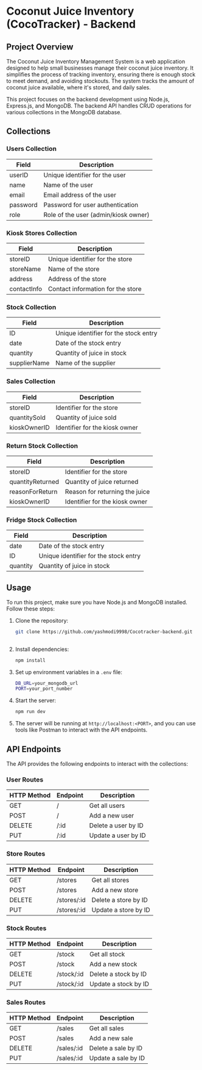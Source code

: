 # Coconut Juice Inventory (CocoTracker) - Backend

## Project Overview

The Coconut Juice Inventory Management System is a web application designed to help small businesses manage their coconut juice inventory. It simplifies the process of tracking inventory, ensuring there is enough stock to meet demand, and avoiding stockouts. The system tracks the amount of coconut juice available, where it's stored, and daily sales.

This project focuses on the backend development using Node.js, Express.js, and MongoDB. The backend API handles CRUD operations for various collections in the MongoDB database.

## Collections

### Users Collection

| Field    | Description                     |
|----------|---------------------------------|
| userID   | Unique identifier for the user  |
| name     | Name of the user                |
| email    | Email address of the user       |
| password | Password for user authentication|
| role     | Role of the user (admin/kiosk owner) |

### Kiosk Stores Collection

| Field       | Description                             |
|-------------|-----------------------------------------|
| storeID     | Unique identifier for the store         |
| storeName   | Name of the store                       |
| address     | Address of the store                    |
| contactInfo | Contact information for the store       |

### Stock Collection

| Field       | Description                             |
|-------------|-----------------------------------------|
| ID          | Unique identifier for the stock entry   |
| date        | Date of the stock entry                 |
| quantity    | Quantity of juice in stock              |
| supplierName| Name of the supplier                    |

### Sales Collection

| Field        | Description                              |
|--------------|------------------------------------------|
| storeID      | Identifier for the store                 |
| quantitySold | Quantity of juice sold                   |
| kioskOwnerID | Identifier for the kiosk owner           |

### Return Stock Collection

| Field          | Description                              |
|----------------|------------------------------------------|
| storeID        | Identifier for the store                 |
| quantityReturned | Quantity of juice returned             |
| reasonForReturn | Reason for returning the juice          |
| kioskOwnerID   | Identifier for the kiosk owner           |


### Fridge Stock Collection

| Field    | Description                     |
|----------|---------------------------------|
| date     | Date of the stock entry         |
| ID       | Unique identifier for the stock entry  |
| quantity | Quantity of juice in stock      |

## Usage

To run this project, make sure you have Node.js and MongoDB installed. Follow these steps:

1. Clone the repository:
   ```sh
   git clone https://github.com/yashmodi9998/Cocotracker-backend.git
  
   ```

2. Install dependencies:
   ```sh
   npm install
   ```

3. Set up environment variables in a `.env` file:
   ```sh
   DB_URL=your_mongodb_url
   PORT=your_port_number
   ```

4. Start the server:
   ```sh
   npm run dev
   ```

5. The server will be running at `http://localhost:<PORT>`, and you can use tools like Postman to interact with the API endpoints.

## API Endpoints

The API provides the following endpoints to interact with the collections:

### User Routes

| HTTP Method | Endpoint | Description           |
|-------------|----------|-----------------------|
| GET         | /        | Get all users         |
| POST        | /        | Add a new user        |
| DELETE      | /:id     | Delete a user by ID   |
| PUT         | /:id     | Update a user by ID   |

### Store Routes

| HTTP Method | Endpoint      | Description             |
|-------------|---------------|-------------------------|
| GET         | /stores       | Get all stores          |
| POST        | /stores       | Add a new store         |
| DELETE      | /stores/:id   | Delete a store by ID    |
| PUT         | /stores/:id   | Update a store by ID    |

### Stock Routes

| HTTP Method | Endpoint      | Description            |
|-------------|---------------|------------------------|
| GET         | /stock        | Get all stock          |
| POST        | /stock        | Add a new stock        |
| DELETE      | /stock/:id    | Delete a stock by ID   |
| PUT         | /stock/:id    | Update a stock by ID   |

### Sales Routes

| HTTP Method | Endpoint      | Description            |
|-------------|---------------|------------------------|
| GET         | /sales        | Get all sales          |
| POST        | /sales        | Add a new sale         |
| DELETE      | /sales/:id    | Delete a sale by ID    |
| PUT         | /sales/:id    | Update a sale by ID    |

